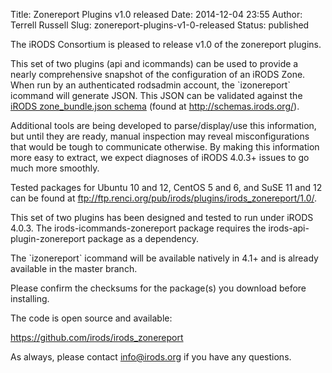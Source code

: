 Title: Zonereport Plugins v1.0 released
Date: 2014-12-04 23:55
Author: Terrell Russell
Slug: zonereport-plugins-v1-0-released
Status: published

The iRODS Consortium is pleased to release v1.0 of the zonereport
plugins.

This set of two plugins (api and icommands) can be used to provide a
nearly comprehensive snapshot of the configuration of an iRODS Zone.
When run by an authenticated rodsadmin account, the \`izonereport\`
icommand will generate JSON. This JSON can be validated against the
[iRODS zone\_bundle.json
schema](http://irods.org/post/schemas-schemas-everywhere/) (found at
<http://schemas.irods.org/>).  
<!--more-->

Additional tools are being developed to parse/display/use this
information, but until they are ready, manual inspection may reveal
misconfigurations that would be tough to communicate otherwise. By
making this information more easy to extract, we expect diagnoses of
iRODS 4.0.3+ issues to go much more smoothly.

Tested packages for Ubuntu 10 and 12, CentOS 5 and 6, and SuSE 11 and 12
can be found at
<ftp://ftp.renci.org/pub/irods/plugins/irods_zonereport/1.0/>.

This set of two plugins has been designed and tested to run under iRODS
4.0.3. The irods-icommands-zonereport package requires the
irods-api-plugin-zonereport package as a dependency.

The \`izonereport\` icommand will be available natively in 4.1+ and is
already available in the master branch.

Please confirm the checksums for the package(s) you download before
installing.

The code is open source and available:

<https://github.com/irods/irods_zonereport>

As always, please contact <info@irods.org> if you have any questions.
